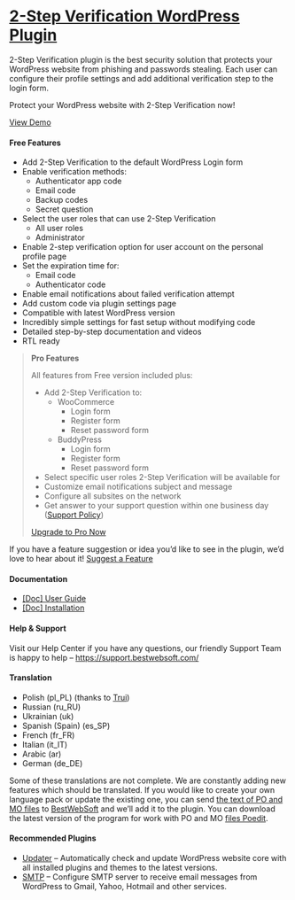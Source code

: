 <a href="https://bestwebsoft.com/products/wordpress/plugins/google-2-step-verification/" target=_blank>2-Step Verification WordPress Plugin</a>
========================

<p>2-Step Verification plugin is the best security solution that protects your WordPress website from phishing and passwords stealing. Each user can configure their profile settings and add additional verification step to the login form.</p>
<p>Protect your WordPress website with 2-Step Verification now!</p>
<p><a href="https://bestwebsoft.com/demo-2-step-verification/?ref=readme" rel="nofollow ugc">View Demo</a></p>
<h4>Free Features</h4>
<ul>
<li>Add 2-Step Verification to the default WordPress Login form</li>
<li>Enable verification methods:
<ul>
<li>Authenticator app code</li>
<li>Email code</li>
<li>Backup codes</li>
<li>Secret question</li>
</ul>
</li>
<li>Select the user roles that can use 2-Step Verification
<ul>
<li>All user roles</li>
<li>Administrator</li>
</ul>
</li>
<li>Enable 2-step verification option for user account on the personal profile page</li>
<li>Set the expiration time for:
<ul>
<li>Email code</li>
<li>Authenticator code</li>
</ul>
</li>
<li>Enable email notifications about failed verification attempt</li>
<li>Add custom code via plugin settings page</li>
<li>Compatible with latest WordPress version</li>
<li>Incredibly simple settings for fast setup without modifying code</li>
<li>Detailed step-by-step documentation and videos</li>
<li>RTL ready</li>
</ul>
<blockquote>
<p><strong>Pro Features</strong></p>
<p>All features from Free version included plus:</p>
<ul>
<li>Add 2-Step Verification to:
<ul>
<li>WooCommerce
<ul>
<li>Login form</li>
<li>Register form</li>
<li>Reset password form</li>
</ul>
</li>
<li>BuddyPress
<ul>
<li>Login form</li>
<li>Register form</li>
<li>Reset password form</li>
</ul>
</li>
</ul>
</li>
<li>Select specific user roles 2-Step Verification will be available for</li>
<li>Customize email notifications subject and message</li>
<li>Сonfigure all subsites on the network</li>
<li>Get answer to your support question within one business day (<a href="https://bestwebsoft.com/support-policy/" rel="nofollow ugc">Support Policy</a>)</li>
</ul>
<p><a href="https://bestwebsoft.com/products/wordpress/plugins/google-2-step-verification/?k=9022c2480b9d7bea65e012e3984b982b" rel="nofollow ugc">Upgrade to Pro Now</a></p>
</blockquote>
<p>If you have a feature suggestion or idea you&#8217;d like to see in the plugin, we&#8217;d love to hear about it! <a href="https://support.bestwebsoft.com/hc/en-us/requests/new" rel="nofollow ugc">Suggest a Feature</a></p>
<h4>Documentation</h4>
<ul>
<li><a href="https://bestwebsoft.com/documentation/2-step-verification/2-step-verification-user-guide/" rel="nofollow ugc">[Doc] User Guide</a></li>
<li><a href="https://bestwebsoft.com/documentation/how-to-install-a-wordpress-product/how-to-install-a-wordpress-plugin/" rel="nofollow ugc">[Doc] Installation</a></li>
</ul>
<h4>Help &amp; Support</h4>
<p>Visit our Help Center if you have any questions, our friendly Support Team is happy to help &#8211; <a href="https://support.bestwebsoft.com/" rel="nofollow ugc">https://support.bestwebsoft.com/</a></p>
<h4>Translation</h4>
<ul>
<li>Polish (pl_PL) (thanks to <a href="mailto:&#x6b;&#108;&#111;&#x63;&#107;&#105;&#x65;&#119;&#x69;&#x63;&#122;&#x40;&#x74;&#114;&#x75;i&#046;&#x70;&#108;" rel="nofollow ugc">Trui</a>)</li>
<li>Russian (ru_RU)</li>
<li>Ukrainian (uk)</li>
<li>Spanish (Spain) (es_SP)</li>
<li>French (fr_FR)</li>
<li>Italian (it_IT)</li>
<li>Arabic (ar)</li>
<li>German (de_DE)</li>
</ul>
<p>Some of these translations are not complete. We are constantly adding new features which should be translated. If you would like to create your own language pack or update the existing one, you can send <a href="https://codex.wordpress.org/Translating_WordPress" rel="nofollow ugc">the text of PO and MO files</a> to <a href="https://support.bestwebsoft.com/hc/en-us/requests/new" rel="nofollow ugc">BestWebSoft</a> and we&#8217;ll add it to the plugin. You can download the latest version of the program for work with PO and MO <a href="https://www.poedit.net/download.php" rel="nofollow ugc">files Poedit</a>.</p>
<h4>Recommended Plugins</h4>
<ul>
<li><a href="https://bestwebsoft.com/products/wordpress/plugins/updater/?k=6d4729ea9c8163561b5675be00264496" rel="nofollow ugc">Updater</a> &#8211; Automatically check and update WordPress website core with all installed plugins and themes to the latest versions.</li>
<li><a href="https://bestwebsoft.com/products/wordpress/plugins/smtp/" rel="nofollow ugc">SMTP</a> &#8211; Configure SMTP server to receive email messages from WordPress to Gmail, Yahoo, Hotmail and other services.</li>
</ul>
